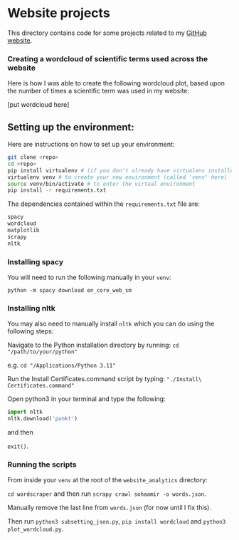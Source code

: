 # Website projects

This directory contains code for some projects related to my [GitHub website](https://sohaamir.github.io/).

### Creating a wordcloud of scientific terms used across the website

Here is how I was able to create the following wordcloud plot, based upon the number of times a scientific term was used in my website:

[put wordcloud here]

## Setting up the environment:

Here are instructions on how to set up your environment:

```bash
git clone <repo>
cd <repo>
pip install virtualenv # (if you don't already have virtualenv installed)
virtualenv venv # to create your new environment (called 'venv' here)
source venv/bin/activate # to enter the virtual environment
pip install -r requirements.txt
```

The dependencies contained within the `requirements.txt` file are:

```python
spacy
wordcloud
matplotlib
scrapy
nltk
```

### Installing spacy
You will need to run the following manually in your `venv`: 

`python -m spacy download en_core_web_sm`

### Installing nltk

You may also need to manually install `nltk` which you can do using the following steps:

Navigate to the Python installation directory by running:
`cd "/path/to/your/python"`

e.g.
`cd "/Applications/Python 3.11"`

Run the Install Certificates.command script by typing:
`"./Install\ Certificates.command"`

Open python3 in your terminal and type the following:
```python
import nltk
nltk.download('punkt')
```

and then 

`exit()`.

### Running the scripts

From inside your `venv` at the root of the `website_analytics` directory:

`cd wordscraper` and then run `scrapy crawl sohaamir -o words.json`.

Manually remove the last line from `words.json` (for now until I fix this).

Then run `python3 subsetting_json.py`, `pip install wordcloud` and `python3 plot_wordcloud.py`.
